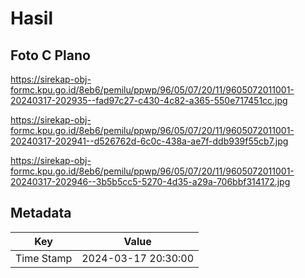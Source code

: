 # Hasil

## Foto C Plano

https://sirekap-obj-formc.kpu.go.id/8eb6/pemilu/ppwp/96/05/07/20/11/9605072011001-20240317-202935--fad97c27-c430-4c82-a365-550e717451cc.jpg

https://sirekap-obj-formc.kpu.go.id/8eb6/pemilu/ppwp/96/05/07/20/11/9605072011001-20240317-202941--d526762d-6c0c-438a-ae7f-ddb939f55cb7.jpg

https://sirekap-obj-formc.kpu.go.id/8eb6/pemilu/ppwp/96/05/07/20/11/9605072011001-20240317-202946--3b5b5cc5-5270-4d35-a29a-706bbf314172.jpg


## Metadata

| Key        | Value               |
| ---------- | ------------------- |
| Time Stamp | 2024-03-17 20:30:00 |



